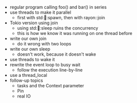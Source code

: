 - regular program calling foo() and bar() in series
- use threads to make it parallel
  - first with std::thread::spawn, then with rayon::join
- Tokio version using join
  - using std::thread::sleep ruins the concurrency
  - this is how we know it was running on one thread before
- write our own join
  - do it wrong with two loops
- write our own sleep
  - doesn't work, because it doesn't wake
- use threads to wake it
- rewrite the event loop to busy wait
  - follow the execution line-by-line
- use a thread_local
- follow-up topics
  - tasks and the Context parameter
  - Pin
  - real IO
